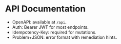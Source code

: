 # API Documentation

- OpenAPI: available at `/api`.
- Auth: Bearer JWT for most endpoints.
- Idempotency-Key: required for mutations.
- Problem+JSON: error format with remediation hints.
